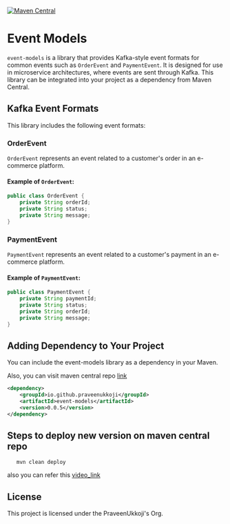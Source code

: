 [![Maven Central](https://img.shields.io/maven-central/v/io.github.praveenukkoji/event-models?label=Maven%20Central)](https://central.sonatype.com/artifact/io.github.praveenukkoji/event-models)
# Event Models

`event-models` is a library that provides Kafka-style event formats for common events such as `OrderEvent` and `PaymentEvent`. It is designed for use in microservice architectures, where events are sent through Kafka. This library can be integrated into your project as a dependency from Maven Central.

## Kafka Event Formats

This library includes the following event formats:

### OrderEvent
`OrderEvent` represents an event related to a customer's order in an e-commerce platform.

#### Example of `OrderEvent`:

```java
public class OrderEvent {
    private String orderId;
    private String status;
    private String message;
}
```

### PaymentEvent
`PaymentEvent` represents an event related to a customer's payment in an e-commerce platform.

#### Example of `PaymentEvent`:

```java
public class PaymentEvent {
    private String paymentId;
    private String status;
    private String orderId;
    private String message;
}
```

## Adding Dependency to Your Project
You can include the event-models library as a dependency in your Maven.

Also, you can visit maven central repo [link](https://search.maven.org/artifact/io.github.praveenukkoji/event-models)

```xml
<dependency>
    <groupId>io.github.praveenukkoji</groupId>
    <artifactId>event-models</artifactId>
    <version>0.0.5</version>
</dependency>
```

## Steps to deploy new version on maven central repo

```text 
   mvn clean deploy
```

also you can refer this [video_link](https://www.youtube.com/watch?v=xEMOF443WI8&pp=ygUjZGVwbG95IGRlcGVuZGVuY3kgdG8gbWF2ZW4gY2VudHJhbCA%3D)

## License
This project is licensed under the PraveenUkkoji's Org.
